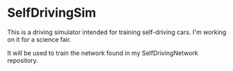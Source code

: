 # SelfDrivingSim
This is a driving simulator intended for training self-driving cars. I'm working on it for a science fair.

It will be used to train the network found in my SelfDrivingNetwork repository.

